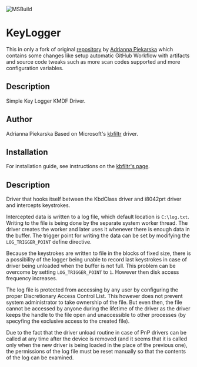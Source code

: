 ![MSBuild](https://github.com/Aiq0/kmdf-keylogger/workflows/MSBuild/badge.svg?event=push)
# KeyLogger
This in only a fork of original [repository](https://github.com/adapiekarska/kmdf-keylogger) by [Adrianna Piekarska](https://github.com/adapiekarska) which contains some changes like setup automatic GitHub Workflow with artifacts and source code tweaks such as more scan codes supported and more configuration variables.

## Description
Simple Key Logger KMDF Driver. 

## Author
Adrianna Piekarska
Based on Microsoft's [kbfiltr](https://github.com/Microsoft/Windows-driver-samples/tree/master/input/kbfiltr) driver.

## Installation
For installation guide, see instructions on the [kbfiltr's page](https://github.com/Microsoft/Windows-driver-samples/tree/master/input/kbfiltr).

## Description
Driver that hooks itself between the KbdClass driver and i8042prt driver and intercepts keystrokes.

Intercepted data is written to a log file, which default location is `C:\log.txt`. Writing to the file is being done by the separate system worker thread. The driver creates the worker and later uses it whenever there is enough data in the buffer. The trigger point for writing the data can be set by modifying the `LOG_TRIGGER_POINT` define directive.

Because the keystrokes are written to file in the blocks of fixed size, there is a possibility of the logger being unable to record last keystrokes in case of driver being unloaded when the buffer is not full. This problem can be overcome by setting `LOG_TRIGGER_POINT` to `1`. However then disk access frequency increases.

The log file is protected from accessing by any user by configuring the proper Discretionary Access Control List. This however does not prevent system administrator to take ownership of the file. But even then, the file cannot be accessed by anyone during the lifetime of the driver as the driver keeps the handle to the file open and unaccessible to other processes (by specyfing the exclusive access to the created file).

Due to the fact that the driver unload routine in case of PnP drivers can be called at any time after the device is removed (and it seems that it is called only when the new driver is being loaded in the place of the previous one), the permissions of the log file must be reset manually so that the contents of the log can be examined.
  
